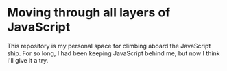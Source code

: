 # Moving through all layers of JavaScript

This repository is my personal space for climbing aboard the JavaScript ship. For so long, I had been keeping JavaScript behind me, but now I think I'll give it a try.
